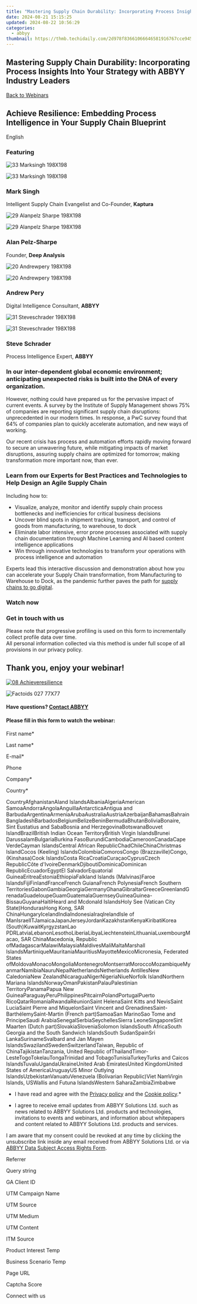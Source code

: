 ```yaml
---
title: "Mastering Supply Chain Durability: Incorporating Process Insights Into Your Strategy with ABBYY Industry Leaders"
date: 2024-08-21 15:15:25
updated: 2024-08-22 10:56:29
categories:
  - abbyy
thumbnail: https://thmb.techidaily.com/2d978f83661066646581916767cce9455414cb9d5d96eedafaf817e164937e77.jpg
---
```


## Mastering Supply Chain Durability: Incorporating Process Insights Into Your Strategy with ABBYY Industry Leaders

[Back to Webinars](https://tools.techidaily.com/abbyy/products/)

## Achieve Resilience: Embedding Process Intelligence in Your Supply Chain Blueprint

English

### Featuring

![33 Marksingh 198X198](https://static2.abbyy.com/abbyycommedia/35545/kaptura-logo-forspeakers-122x40.jpg) 

![33 Marksingh 198X198](https://static1.abbyy.com/abbyycommedia/25770/33-marksingh-198x198.png)

### Mark Singh

Intelligent Supply Chain Evangelist and Co-Founder, **Kaptura**

![29 Alanpelz Sharpe 198X198](https://static1.abbyy.com/abbyycommedia/25774/deep-analysis-logo-forspeakers.jpg) 

![29 Alanpelz Sharpe 198X198](https://static5.abbyy.com/abbyycommedia/25761/29-alanpelz-sharpe-198x198.png)

### Alan Pelz-Sharpe

Founder, **Deep Analysis**

![20 Andrewpery 198X198](https://static4.abbyy.com/abbyycommedia/25121/logo-2021-90x27.svg) 

![20 Andrewpery 198X198](https://static4.abbyy.com/abbyycommedia/25498/20-andrewpery-198x198.png)

### Andrew Pery

Digital Intelligence Consultant, **ABBYY**

![31 Steveschrader 198X198](https://static4.abbyy.com/abbyycommedia/25121/logo-2021-90x27.svg) 

![31 Steveschrader 198X198](https://static3.abbyy.com/abbyycommedia/25766/31-steveschrader-198x198.png)

### Steve Schrader

Process Intelligence Expert, **ABBYY**

### In our inter-dependent global economic environment; anticipating unexpected risks is built into the DNA of every organization.

However, nothing could have prepared us for the pervasive impact of current events. A survey by the Institute of Supply Management shows 75% of companies are reporting significant supply chain disruptions: unprecedented in our modern times. In response, a PwC survey found that 64% of companies plan to quickly accelerate automation, and new ways of working.

Our recent crisis has process and automation efforts rapidly moving forward to secure an unwavering future, while mitigating impacts of market disruptions, assuring supply chains are optimized for tomorrow; making transformation more important now, than ever.

### Learn from our Experts for Best Practices and Technologies to Help Design an Agile Supply Chain

Including how to:

* Visualize, analyze, monitor and identify supply chain process bottlenecks and inefficiencies for critical business decisions
* Uncover blind spots in shipment tracking, transport, and control of goods from manufacturing, to warehouse, to dock
* Eliminate labor intensive, error prone processes associated with supply chain documentation through Machine Learning and AI based content intelligence applications
* Win through innovative technologies to transform your operations with process intelligence and automation

Experts lead this interactive discussion and demonstration about how you can accelerate your Supply Chain transformation, from Manufacturing to Warehouse to Dock, as the pandemic further paves the path for [supply chains to go digital](https://www.deep-analysis.net/report/crisis-paves-the-way-for-supply-chains-to-go-digital/).

### Watch now

### Get in touch with us

Please note that progressive profiling is used on this form to incrementally collect profile data over time.   
All personal information collected via this method is under full scope of all provisions in our privacy policy.

## Thank you, enjoy your webinar!

[![08 Achieveresilience](https://static1.abbyy.com/abbyycommedia/28873/08-achieveresilience.jpg)](https://www.youtube.com/watch?v=GUm5T6JT0-Q) 

![Factoids 027 77X77](https://static4.abbyy.com/abbyycommedia/31652/factoids-027-77x77.svg)

#### Have questions? [Contact ABBYY](https://tools.techidaily.com/abbyy/products/)

#### Please fill in this form to watch the webinar:

First name\*

Last name\*

E-mail\*

Phone

Company\*

Сountry\*

СountryAfghanistanAland IslandsAlbaniaAlgeriaAmerican SamoaAndorraAngolaAnguillaAntarcticaAntigua and BarbudaArgentinaArmeniaArubaAustraliaAustriaAzerbaijanBahamasBahrainBangladeshBarbadosBelgiumBelizeBeninBermudaBhutanBoliviaBonaire, Sint Eustatius and SabaBosnia and HerzegovinaBotswanaBouvet IslandBrazilBritish Indian Ocean TerritoryBritish Virgin IslandsBrunei DarussalamBulgariaBurkina FasoBurundiCambodiaCameroonCanadaCape VerdeCayman IslandsCentral African RepublicChadChileChinaChristmas IslandCocos (Keeling) IslandsColombiaComorosCongo (Brazzaville)Congo, (Kinshasa)Cook IslandsCosta RicaCroatiaCuraçaoCyprusCzech RepublicCôte d'IvoireDenmarkDjiboutiDominicaDominican RepublicEcuadorEgyptEl SalvadorEquatorial GuineaEritreaEstoniaEthiopiaFalkland Islands (Malvinas)Faroe IslandsFijiFinlandFranceFrench GuianaFrench PolynesiaFrench Southern TerritoriesGabonGambiaGeorgiaGermanyGhanaGibraltarGreeceGreenlandGrenadaGuadeloupeGuamGuatemalaGuernseyGuineaGuinea-BissauGuyanaHaitiHeard and Mcdonald IslandsHoly See (Vatican City State)HondurasHong Kong, SAR ChinaHungaryIcelandIndiaIndonesiaIraqIrelandIsle of ManIsraelITJamaicaJapanJerseyJordanKazakhstanKenyaKiribatiKorea (South)KuwaitKyrgyzstanLao PDRLatviaLebanonLesothoLiberiaLibyaLiechtensteinLithuaniaLuxembourgMacao, SAR ChinaMacedonia, Republic ofMadagascarMalawiMalaysiaMaldivesMaliMaltaMarshall IslandsMartiniqueMauritaniaMauritiusMayotteMexicoMicronesia, Federated States ofMoldovaMonacoMongoliaMontenegroMontserratMoroccoMozambiqueMyanmarNamibiaNauruNepalNetherlandsNetherlands AntillesNew CaledoniaNew ZealandNicaraguaNigerNigeriaNiueNorfolk IslandNorthern Mariana IslandsNorwayOmanPakistanPalauPalestinian TerritoryPanamaPapua New GuineaParaguayPeruPhilippinesPitcairnPolandPortugalPuerto RicoQatarRomaniaRwandaRéunionSaint HelenaSaint Kitts and NevisSaint LuciaSaint Pierre and MiquelonSaint Vincent and GrenadinesSaint-BarthélemySaint-Martin (French part)SamoaSan MarinoSao Tome and PrincipeSaudi ArabiaSenegalSerbiaSeychellesSierra LeoneSingaporeSint Maarten (Dutch part)SlovakiaSloveniaSolomon IslandsSouth AfricaSouth Georgia and the South Sandwich IslandsSouth SudanSpainSri LankaSurinameSvalbard and Jan Mayen IslandsSwazilandSwedenSwitzerlandTaiwan, Republic of ChinaTajikistanTanzania, United Republic ofThailandTimor-LesteTogoTokelauTongaTrinidad and TobagoTunisiaTurkeyTurks and Caicos IslandsTuvaluUgandaUkraineUnited Arab EmiratesUnited KingdomUnited States of AmericaUruguayUS Minor Outlying IslandsUzbekistanVanuatuVenezuela (Bolivarian Republic)Viet NamVirgin Islands, USWallis and Futuna IslandsWestern SaharaZambiaZimbabwe

* I have read and agree with the [Privacy policy](https://tools.techidaily.com/abbyy/products/) and the [Cookie policy](https://tools.techidaily.com/abbyy/products/).\*

* I agree to receive email updates from ABBYY Solutions Ltd. such as news related to ABBYY Solutions Ltd. products and technologies, invitations to events and webinars, and information about whitepapers and content related to ABBYY Solutions Ltd. products and services.  
    
I am aware that my consent could be revoked at any time by clicking the unsubscribe link inside any email received from ABBYY Solutions Ltd. or via [ABBYY Data Subject Access Rights Form](https://tools.techidaily.com/abbyy/products/).

Referrer

Query string

GA Client ID

UTM Campaign Name

UTM Source

UTM Medium

UTM Content

ITM Source

Product Interest Temp

Business Scenario Temp

Page URL

Captcha Score

Connect with us

<ins class="adsbygoogle"
     style="display:block"
     data-ad-format="autorelaxed"
     data-ad-client="ca-pub-7571918770474297"
     data-ad-slot="1223367746"></ins>



<ins class="adsbygoogle"
     style="display:block"
     data-ad-client="ca-pub-7571918770474297"
     data-ad-slot="8358498916"
     data-ad-format="auto"
     data-full-width-responsive="true"></ins>
